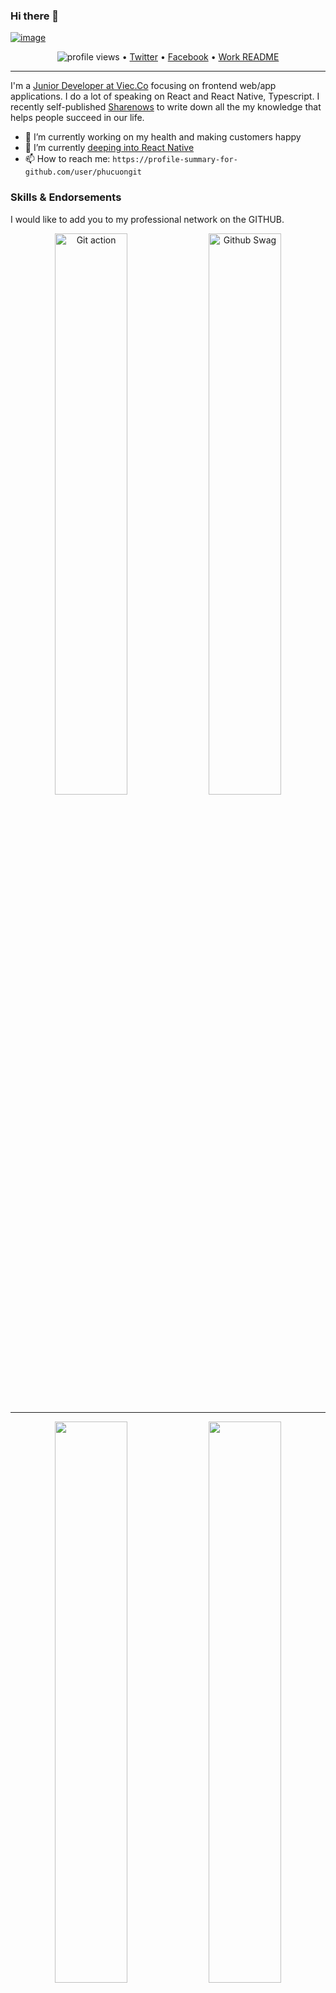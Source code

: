 ### Hi there 👋

[![image](https://i.imgur.com/xVVzoYk.jpg)](https://github.com/phucuongit?tab=repositories)

<p align="center">
  <img src="https://gpvc.arturio.dev/phucuongit" alt="profile views"> •   
  <a href="https://twitter.com/CuongLe96327730/follow?screen_name=swyx&amp;tw_p=followbutton" rel="nofollow">Twitter</a> •
  <a href="https://www.facebook.com/phucuong2106/" rel="nofollow">Facebook</a> •
  <a href="https://github.com/phucuongit/README">Work README</a>
</p>

---

I'm a [Junior Developer at Viec.Co](https://viec.co/) focusing on frontend web/app applications. I do a lot of speaking on React and React Native, Typescript. I recently self-published <a href="http://sharenows.com/">Sharenows</a> to write down all the my knowledge that helps people succeed in our life.

- 🔭 I’m currently working on my health and making customers happy
- 💬 I’m currently [deeping into React Native](https://reactnative.dev/)
- 📫 How to reach me: `https://profile-summary-for-github.com/user/phucuongit`

<!--START_SECTION:skill-->

### Skills & Endorsements

I would like to add you to my professional network on the GITHUB.


<p align="center">
  <img width="48%" src="https://user-images.githubusercontent.com/42716875/133955297-ee16a542-139e-43f3-8978-aba984c303aa.gif" alt="Git action" />
  <img width="48%" src="https://user-images.githubusercontent.com/42716875/133955440-897584eb-5a90-49d6-a29e-1cd34825861f.gif" alt="Github Swag" />
</p>


---

<p align="center">
  <img width="48%" src="https://github-readme-stats.vercel.app/api?username=phucuongit&show_icons=true&theme=tokyonight" />
  <img width="48%" src="https://github-readme-streak-stats.herokuapp.com/?user=phucuongit&theme=tokyonight" />
</p>


<h4 align="center">My Skills</h4>
<h1 align="center">❝</h1>

<table>
  <tr>
    <th>Skill</th>
    <th>Description</th>
  </tr>
  <tr>
    <td><a target="_blank" href="">FrontEnd</a></td>
    <td>I have experience as a front-end developer! Some kills that I use for my work such as ReactJS, VueJS, NextJS, NuxtJS, ReactNativeApp
  </tr>
  <tr>
    <td><a target="_blank" href="">BackEnd</a></td>
    <td>PHP: Laravel, Nodejs: Epress Js, Java: Spring MVC<td>
  </tr>
  <tr>
    <td><a target="_blank" href="">Database</a></td>
    <td>Mongodb 🌟, Oracle and the lastest is MySQL 🤩 !</td>
  </tr>

</table>
<p align="center"><a target="_blank" href="https://cv.sharenows.com/"><b size="30">My Curriculum Vitae</b></a></p>
